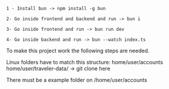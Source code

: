 ````
1 - Install bun -> npm install -g bun
````

````
2- Go inside frontend and backend and run -> bun i
````

````
3- Go inside frontend and run -> bun run dev
````

````
4- Go inside backend and run -> bun --watch index.ts
````
To make this project work the following steps are needed.

Linux folders have to match this structure:
home/user/accounts
home/user/traveler-data/ -> git clone here

There must be a example folder on /home/user/accounts
